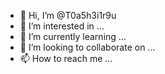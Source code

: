 - 👋 Hi, I’m @T0a5h3i1r9u
- 👀 I’m interested in ...
- 🌱 I’m currently learning ...
- 💞️ I’m looking to collaborate on ...
- 📫 How to reach me ...

<!---
T0a5h3i1r9u/T0a5h3i1r9u is a ✨ special ✨ repository because its `README.md` (this file) appears on your GitHub profile.
You can click the Preview link to take a look at your changes.
--->
